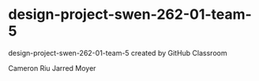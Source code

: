 # design-project-swen-262-01-team-5
design-project-swen-262-01-team-5 created by GitHub Classroom

Cameron Riu
Jarred Moyer
